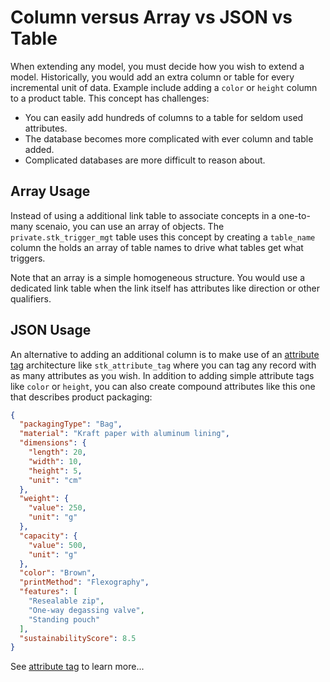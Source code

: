 # Column versus Array vs JSON vs Table

When extending any model, you must decide how you wish to extend a model. Historically, you would add an extra column or table for every incremental unit of data. Example include adding a `color` or `height` column to a product table. This concept has challenges:

- You can easily add hundreds of columns to a table for seldom used attributes.
- The database becomes more complicated with ever column and table added.
- Complicated databases are more difficult to reason about.

## Array Usage
Instead of using a additional link table to associate concepts in a one-to-many scenaio, you can use an array of objects. The `private.stk_trigger_mgt` table uses this concept by creating a `table_name` column the holds an array of table names to drive what tables get what triggers.

Note that an array is a simple homogeneous structure. You would use a dedicated link table when the link itself has attributes like direction or other qualifiers.

## JSON Usage
An alternative to adding an additional column is to make use of an [attribute tag](./attribute-tag.md) architecture like `stk_attribute_tag` where you can tag any record with as many attributes as you wish. In addition to adding simple attribute tags like `color` or `height`, you can also create compound attributes like this one that describes product packaging:

```json
{
  "packagingType": "Bag",
  "material": "Kraft paper with aluminum lining",
  "dimensions": {
    "length": 20,
    "width": 10,
    "height": 5,
    "unit": "cm"
  },
  "weight": {
    "value": 250,
    "unit": "g"
  },
  "capacity": {
    "value": 500,
    "unit": "g"
  },
  "color": "Brown",
  "printMethod": "Flexography",
  "features": [
    "Resealable zip",
    "One-way degassing valve",
    "Standing pouch"
  ],
  "sustainabilityScore": 8.5
}
```
See [attribute tag](./attribute-tag.md) to learn more...
